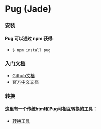 # Pug (Jade)  
### 安装
#### Pug 可以通过 npm 获得:    
- ` $ npm install pug `

### 入门文档 
- [Github文档](https://github.com/pugjs/pug)
- [官方中文文档](https://pug.bootcss.com/api/getting-started.html)

### 转换
#### 这里有一个传统html和Pug可相互转换的工具：     
- [转换工具](https://html2jade.org/)
